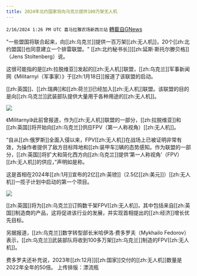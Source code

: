 ```yaml
---
title: 2024年北约国家将向乌克兰提供100万架无人机
---
```

`2/16/2024 1:26 PM UTC 喜马拉雅农场新西兰站` [轉載自GNews](https://gnews.org/articles/2315463)

"一些盟国将联合起来，向[[zh:乌克兰]]提供一百万架[[zh:无人机]]，20个[[zh:北约盟国]]也同意建立一个排雷联盟。" [[zh:北约秘书长]][[zh:延斯·斯托尔滕贝格]]（Jens Stoltenberg）说。

这很可能指的是[[zh:拉脱维亚]]发起的[[zh:无人机]]联盟，[[zh:乌克兰]]军事新闻网《Militarnyi（军事家）》于[[zh:1月18日]]报道了该联盟的启动。

[[zh:英国]]、[[zh:瑞典]]和[[zh:荷兰]]已经加入[[zh:无人机]]联盟。该联盟的目的是向[[zh:乌克兰]]武装部队提供大量用于各种用途的[[zh:无人机]]。

![](ipfs://QmRWbvYvg1ek8ecnW1J4vmBnHj4dMnnn2EuNMh6DT7VTSW?.png)

《Militarnyi》此前曾报道，作为[[zh:无人机]]联盟的一部分，[[zh:拉脱维亚]]和[[zh:英国]]将开始向[[zh:乌克兰]]供应FPV（第一人称视角）[[zh:无人机]]。

“自从[[zh:俄罗斯]]全面入侵以来，FPV[[zh:无人机]]在战场上已被证明非常有效，为操作者提供了敌方目标阵地和[[zh:装甲车]]辆的态势感知。作为联盟的一部分，[[zh:英国]]将扩大和简化西方向[[zh:乌克兰]]提供‘第一人称视角’（FPV）[[zh:无人机]]的供应，”声明如是称。

这是首相在2024年[[zh:1月]]宣布的2亿[[zh:英镑]]（2.5亿[[zh:美元]]）[[zh:无人机]]一揽子计划中启动的第一个项目。

![](ipfs://QmSnj2tTZofY9VH89QzN8QEohKzLzzarKxVSe3eNUUKDrJ?.png)

[[zh:英国]]将为[[zh:乌克兰]]订购数千架FPV[[zh:无人机]]，其中包括来自[[zh:英国]]制造商的产品，这将促进该行业的发展，并实现首相提出的[[zh:经济]]增长优先目标。

另据报道，[[zh:乌克兰]]数字转型部长米哈伊洛·费多罗夫（Mykhailo Fedorov）表示，[[zh:乌克兰]]武装部队将收到100多万架[[zh:乌克兰]]制造的FPV[[zh:无人机]]。

费多罗夫还补充说，2023年[[zh:12月]][[zh:国家]]交付的[[zh:无人机]]数量是2022年全年的50倍。
上传排版：漂流瓶
